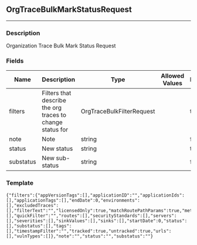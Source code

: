 ## OrgTraceBulkMarkStatusRequest
---
### Description
Organization Trace Bulk Mark Status Request
### Fields
| Name | Description | Type | Allowed Values | Required |
| ---- | ----------- | ---- | -------------- | -------- |
| filters | Filters that describe the org traces to change status for | OrgTraceBulkFilterRequest |  | true |
| note | Note | string |  | false |
| status | New status | string |  | true |
| substatus | New sub-status | string |  | false |
### Template
```
{"filters":{"appVersionTags":[],"applicationID":"","applicationIds":[],"applicationTags":[],"endDate":0,"environments":[],"excludedTraces":[],"filterText":"","licensedOnly":true,"matchRoutePathParams":true,"metadataFilters":[],"quickFilter":"","routes":[],"securityStandards":[],"servers":[],"severities":[],"sinkValues":[],"sinks":[],"startDate":0,"status":[],"substatus":[],"tags":[],"timestampFilter":"","tracked":true,"untracked":true,"urls":[],"vulnTypes":[]},"note":"","status":"","substatus":""}
```
